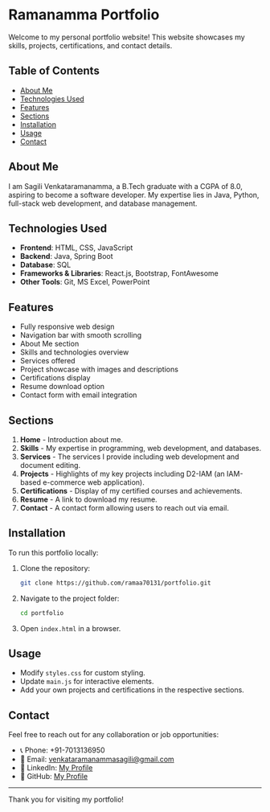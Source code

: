 # Ramanamma Portfolio

Welcome to my personal portfolio website! This website showcases my skills, projects, certifications, and contact details.

## Table of Contents
- [About Me](#about-me)
- [Technologies Used](#technologies-used)
- [Features](#features)
- [Sections](#sections)
- [Installation](#installation)
- [Usage](#usage)
- [Contact](#contact)

## About Me
I am Sagili Venkataramanamma, a B.Tech graduate with a CGPA of 8.0, aspiring to become a software developer. My expertise lies in Java, Python, full-stack web development, and database management.

## Technologies Used
- **Frontend**: HTML, CSS, JavaScript
- **Backend**: Java, Spring Boot
- **Database**: SQL
- **Frameworks & Libraries**: React.js, Bootstrap, FontAwesome
- **Other Tools**: Git, MS Excel, PowerPoint

## Features
- Fully responsive web design
- Navigation bar with smooth scrolling
- About Me section
- Skills and technologies overview
- Services offered
- Project showcase with images and descriptions
- Certifications display
- Resume download option
- Contact form with email integration

## Sections
1. **Home** - Introduction about me.
2. **Skills** - My expertise in programming, web development, and databases.
3. **Services** - The services I provide including web development and document editing.
4. **Projects** - Highlights of my key projects including D2-IAM (an IAM-based e-commerce web application).
5. **Certifications** - Display of my certified courses and achievements.
6. **Resume** - A link to download my resume.
7. **Contact** - A contact form allowing users to reach out via email.

## Installation
To run this portfolio locally:
1. Clone the repository:
   ```sh
   git clone https://github.com/ramaa70131/portfolio.git
   ```
2. Navigate to the project folder:
   ```sh
   cd portfolio
   ```
3. Open `index.html` in a browser.

## Usage
- Modify `styles.css` for custom styling.
- Update `main.js` for interactive elements.
- Add your own projects and certifications in the respective sections.

## Contact
Feel free to reach out for any collaboration or job opportunities:
- 📞 Phone: +91-7013136950
- 📧 Email: [venkataramanammasagili@gmail.com](mailto:venkataramanammasagili@gmail.com)
- 🔗 LinkedIn: [My Profile](https://www.linkedin.com/in/venkataramanamma-sagili-733385279/)
- 🔗 GitHub: [My Profile](https://github.com/ramaa70131)

---
Thank you for visiting my portfolio!

